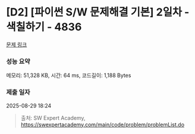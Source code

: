 # [D2] [파이썬 S/W 문제해결 기본] 2일차 - 색칠하기 - 4836 

[문제 링크](https://swexpertacademy.com/main/code/problem/problemDetail.do?contestProbId=AWTLZMRKpsYDFAVT) 

### 성능 요약

메모리: 51,328 KB, 시간: 64 ms, 코드길이: 1,188 Bytes

### 제출 일자

2025-08-29 18:24



> 출처: SW Expert Academy, https://swexpertacademy.com/main/code/problem/problemList.do